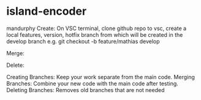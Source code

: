 # island-encoder
mandurphy
Create:
On VSC terminal, clone github repo to vsc, create a local features, version, hotfix branch from which will be created in the develop branch
e.g. git checkout -b feature/mathias develop

Merge:

Delete:



Creating Branches: Keep your work separate from the main code.
Merging Branches: Combine your new code with the main code after testing.
Deleting Branches: Removes old branches that are not needed
